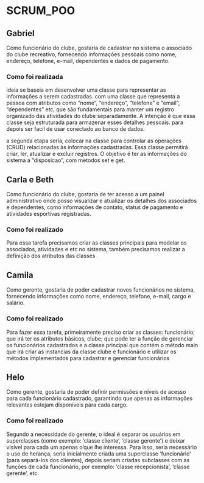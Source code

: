 # SCRUM_POO

## Gabriel 
Como funcionário do clube, gostaria de
cadastrar no sistema o associado do clube
recreativo, fornecendo informações
pessoais como nome, endereço, telefone,
e-mail, dependentes e dados de
pagamento.
### Como foi realizada
ideia se baseia em desenvolver uma classe para representar as informações a serem cadastradas. com uma classe que representa a pessoa com atributos como “nome”, “endereço”, “telefone” e “email”, “dependentes” etc, que são fundamentais para manter um registro organizado das atividades do clube separadamente. A intenção é que essa classe seja estruturada para armazenar esses detalhes pessoais. para depois ser facil de usar conectado ao banco de dados.

a segunda etapa seria, colocar na classe para controlar as operações (CRUD) relacionadas às informações cadastradas. Essa classe permitirá criar, ler, atualizar e excluir registros. O objetivo é ter as informações do sistema a “disposicao”, com metodos set e get.

##  Carla e Beth
Como funcionário do clube, gostaria de
ter acesso a um painel administrativo
onde posso visualizar e atualizar os
detalhes dos associados e dependentes,
como informações de contato, status de
pagamento e atividades esportivas
registradas.
### Como foi realizado
Para essa tarefa precisamos criar as classes principais para modelar os associados, atividades e etc no sistema, também precisamos realizar a definição dos atributos das classes

## Camila
Como gerente, gostaria de poder
cadastrar novos funcionários no sistema,
fornecendo informações como nome,
endereço, telefone, e-mail, cargo e
salário.
### Como foi realizado
Para fazer essa tarefa, primeiramente preciso criar as classes: funcionário; que irá ter os atributos básicos, clube; que pode ter a função de gerenciar os funcionários cadastrados e a classe principal que contém o método main que irá criar as instancias da classe clube e funcionário e utilizar os métodos implementados para cadastrar e gerenciar funcionários

## Helo
Como gerente, gostaria de poder definir
permissões e níveis de acesso para cada
funcionário cadastrado, garantindo que
apenas as informações relevantes
estejam disponíveis para cada cargo.
### Como foi realizado
Segundo a necessidade do gerente, o ideal é separar os usuários em superclasses (como exemplo: ‘classe cliente’, ‘classe gerente’) e deixar visível para cada um apenas o’que lhe interessa. Para isso, seria necessário o uso de herança, seria inicialmente criada uma superclasse ‘funcionário’ (para separá-los dos clientes), depois seriam criadas subclasses com as funções de cada funcionário, por exemplo: ‘classe recepcionista’, ‘classe gerente’, etc.
